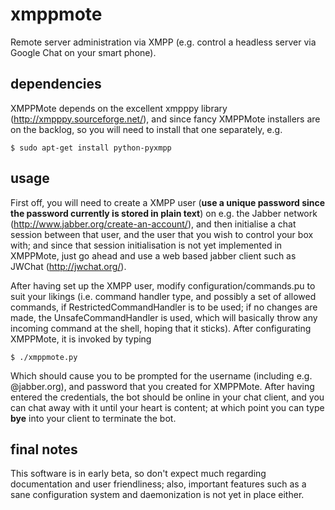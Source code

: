xmppmote
========

Remote server administration via XMPP (e.g. control a headless server via Google Chat
on your smart phone).

dependencies
------------

XMPPMote depends on the excellent xmpppy library (http://xmpppy.sourceforge.net/),
and since fancy XMPPMote installers are on the backlog, so you will need to install
that one separately, e.g.

`$ sudo apt-get install python-pyxmpp`

usage
-----

First off, you will need to create a XMPP user (__use a unique password since the password
currently is stored in plain text__) on e.g. the Jabber network (http://www.jabber.org/create-an-account/),
and then initialise a chat session between that user, and the user that you wish to control
your box with; and since that session initialisation is not yet implemented in XMPPMote,
just go ahead and use a web based jabber client such as JWChat (http://jwchat.org/).

After having set up the XMPP user, modify configuration/commands.pu to suit your likings
(i.e. command handler type, and possibly a set of allowed commands, if RestrictedCommandHandler
is to be used; if no changes are made, the UnsafeCommandHandler is used, which will basically
throw any incoming command at the shell, hoping that it sticks). After configurating XMPPMote,
it is invoked by typing

`$ ./xmppmote.py`

Which should cause you to be prompted for the username (including e.g. @jabber.org), and password
that you created for XMPPMote. After having entered the credentials, the bot should be online
in your chat client, and you can chat away with it until your heart is content; at which point
you can type **bye** into your client to terminate the bot.

final notes
-----------

This software is in early beta, so don't expect much regarding documentation and user friendliness;
also, important features such as a sane configuration system and daemonization is not yet in place either.

